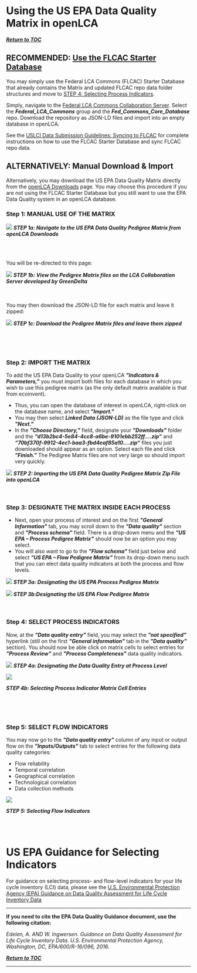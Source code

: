 # Using the US EPA Data Quality Matrix in openLCA

[**_Return to TOC_**](../00-sub-handbook-landing.md)

## RECOMMENDED: [Use the FLCAC Starter Database](https://github.com/uslci-admin/uslci-content/blob/dev/docs/submission_handbook/04-resources/04-App-H.md)
You may simply use the Federal LCA Commons (FLCAC) Starter Database that already contains the Matrix and updated FLCAC repo data folder structures and move to [STEP 4: Selecting Process Indicators](https://github.com/uslci-admin/uslci-content/blob/dev/docs/submission_handbook/04-resources/04-App-G.md#step-4-select-process-indicators). 

Simply, navigate to the [Federal LCA Commons Collaboration Server](https://www.lcacommons.gov/lca-collaboration). Select the _**Federal_LCA_Commons**_ group and the _**Fed_Commons_Core_Database**_ repo. Download the repository as JSON-LD files and import into an empty database in openLCA. 

See the [USLCI Data Submission Guidelines: Syncing to FLCAC](https://github.com/uslci-admin/uslci-content/blob/dev/docs/submission_handbook/04-resources/04-App-H.md) for complete instructions on how to use the FLCAC Starter Database and sync FLCAC repo data.

## ALTERNATIVELY: Manual Download & Import

Alternatively, you may download the US EPA Data Quality Matrix directly from the [openLCA Downloads](https://www.openlca.org/download/) page. You may choose this procedure if you are not using the FLCAC Starter Database but you still want to use the EPA Data Quality system in an openLCA database.

### Step 1: MANUAL USE OF THE MATRIX


![](https://github.com/uslci-admin/uslci-content/blob/dev/images/1_openLCA_Downloads_Page_EPA_DQ_Matrix.png)
**_STEP 1a: Navigate to the US EPA Data Quality Pedigree Matrix from openLCA Downloads_**

<br>
<br>

You will be re-directed to this page:


![](https://github.com/uslci-admin/uslci-content/blob/dev/images/EPA%20Matrix%20-%20GD%20CS%20Redirect%20Page.png)
**_STEP 1b: View the Pedigree Matrix files on the LCA Collaboration Server developed by GreenDelta_**
<br>
<br>
<br>

You may then download the JSON-LD file for each matrix and leave it zipped:

![](https://github.com/uslci-admin/uslci-content/blob/dev/images/EPA%20Pedigree%20Matrix%20Download.png)
**_STEP 1c: Download the Pedigree Matrix files and leave them zipped_**



<br>
<br>
<br>

### Step 2: IMPORT THE MATRIX

To add the US EPA Data Quality to your openLCA **_"Indicators & Parameters,"_** you must import both files for each database in which you wish to use this pedigree matrix (as the only default matrix available is that from ecoinvent). 
* Thus, you can open the database of interest in openLCA, right-click on the database name, and select **_"Import."_** 
* You may then select **_Linked Data (JSON-LD)_** as the file type and click **_"Next."_** 
* In the **_"Choose Directory,"_** field, designate your **_"Downloads"_** folder and the **_“d13b2bc4-5e84-4cc8-a6be-9101ebb252ff….zip”_** and **_“70bf370f-9912-4ec1-baa3-fbd4eaf85a10….zip“_** files you just downloaded should appear as an option. Select each file and click **_"Finish."_** The Pedigree Matrix files are not very large so should import very quickly.


![](https://github.com/uslci-admin/uslci-content/blob/dev/images/EPA%20Matrix%20-%20olca%20import.png)
**_STEP 2: Importing the US EPA Data Quality Pedigree Matrix Zip File into openLCA_**
<br>
<br>
<br>

### Step 3: DESIGNATE THE MATRIX INSIDE EACH PROCESS

* Next, open your process of interest and on the first **_"General Information"_** tab, you may scroll down to the **_"Data quality"_** section and **_"Process schema"_** field. There is a drop-down menu and the **_"US EPA – Process Pedigree Matrix"_** should now be an option you may select. 
* You will also want to go to the **_"Flow schema"_** field just below and select **_"US EPA – Flow Pedigree Matrix"_** from its drop-down menu such that you can elect data quality indicators at both the process and flow levels.

![](https://github.com/uslci-admin/uslci-content/blob/dev/images/3a_Select_Process_Matrix.png)
**_STEP 3a: Designating the US EPA Process Pedigree Matrix_**
<br>

![](https://github.com/uslci-admin/uslci-content/blob/dev/images/3a_Select_Process_Matrix.png)
**_STEP 3b:Designating the US EPA Flow Pedigree Matrix_**
<br>
<br>
<br>


### Step 4: SELECT PROCESS INDICATORS

Now, at the **_"Data quality entry"_** field, you may select the **_"not specified"_** hyperlink (still on the first **_"General information"_** tab in the **_"Data quality"_** section). You should now be able click on matrix cells to select entries for **_"Process Review"_** and **_"Process Completeness"_** data quality indicators.

![](https://github.com/uslci-admin/uslci-content/blob/dev/images/4a_Designate_DQ_Entry.png)
**_STEP 4a: Designating the Data Quality Entry at Process Level_**
<br>


![](https://github.com/uslci-admin/uslci-content/blob/dev/images/4b_Select_Process_Indicators.png)

**_STEP 4b: Selecting Process Indicator Matrix Cell Entries_**

<br>
<br>
<br>


### Step 5: SELECT FLOW INDICATORS

You may now go to the **_"Data quality entry"_** column of any input or output flow on the **_"Inputs/Outputs"_** tab to select entries for the following data quality categories:

- Flow reliability
- Temporal correlation
- Geographical correlation
- Technological correlation
- Data collection methods


![](https://github.com/uslci-admin/uslci-content/blob/dev/images/5_Select_Flow_Indicators.png)

**_STEP 5: Selecting Flow Indicators_**

<br>
<br>

# US EPA Guidance for Selecting Indicators

For guidance on selecting process- and flow-level indicators for your life cycle inventory (LCI) data, please see the [U.S. Environmental Protection Agency (EPA) Guidance on Data Quality Assessment for Life Cycle Inventory Data](https://cfpub.epa.gov/si/si\_public\_record\_report.cfm?Lab=NRMRL&amp;dirEntryId=321834)

---
**If you need to cite the EPA Data Quality Guidance document, use the following citation:**

_Edelen, A. AND W. Ingwersen. Guidance on Data Quality Assessment for Life Cycle Inventory Data. U.S. Environmental Protection Agency, Washington, DC, EPA/600/R-16/096, 2016._

[**_Return to TOC_**](../00-sub-handbook-landing.md)


---
